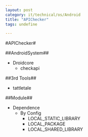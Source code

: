 ```yaml
---
layout: post
category: it/technical/os/Android
title: "APIChecker"
tags: undefine

---
```

#APIChecker#



##AndroidSystem##
* Droidcore
  * checkapi



##3rd Tools##
* tattletale



##Module##
* Dependence
  * By Config
    * LOCAL_STATIC_LIBRARY
    * LOCAL_PACKAGE
    * LOCAL_SHARED_LIBRARY
